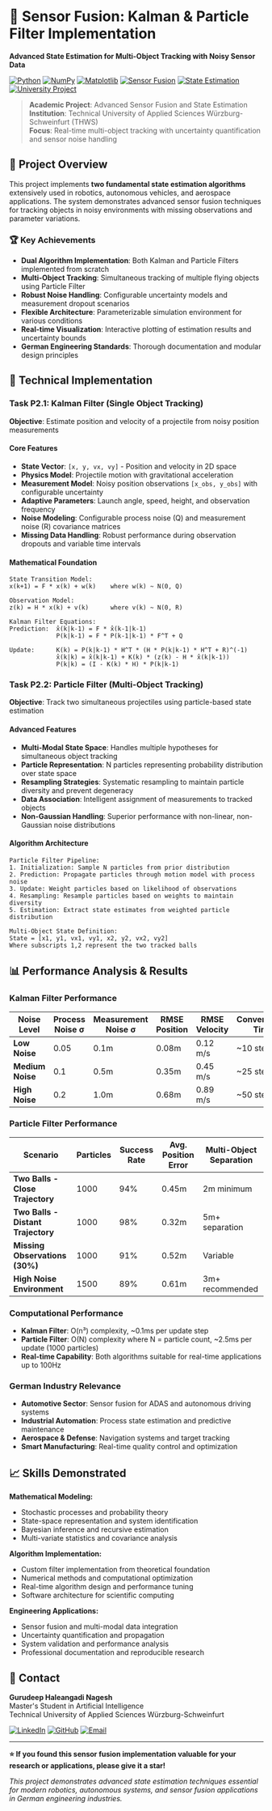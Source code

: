 # 🎯 Sensor Fusion: Kalman & Particle Filter Implementation

**Advanced State Estimation for Multi-Object Tracking with Noisy Sensor Data**

[![Python](https://img.shields.io/badge/Python-3.8+-blue.svg)](https://www.python.org/downloads/)
[![NumPy](https://img.shields.io/badge/NumPy-Scientific%20Computing-green.svg)](https://numpy.org/)
[![Matplotlib](https://img.shields.io/badge/Matplotlib-Visualization-orange.svg)](https://matplotlib.org/)
[![Sensor Fusion](https://img.shields.io/badge/Sensor%20Fusion-Kalman%20Filter-red.svg)]()
[![State Estimation](https://img.shields.io/badge/State%20Estimation-Particle%20Filter-purple.svg)]()
[![University Project](https://img.shields.io/badge/University-THWS-blue.svg)](https://www.thws.de/)

> **Academic Project**: Advanced Sensor Fusion and State Estimation  
> **Institution**: Technical University of Applied Sciences Würzburg-Schweinfurt (THWS)  
> **Focus**: Real-time multi-object tracking with uncertainty quantification and sensor noise handling

## 🎯 Project Overview

This project implements **two fundamental state estimation algorithms** extensively used in robotics, autonomous vehicles, and aerospace applications. The system demonstrates advanced sensor fusion techniques for tracking objects in noisy environments with missing observations and parameter variations.

### 🏆 Key Achievements
- **Dual Algorithm Implementation**: Both Kalman and Particle Filters implemented from scratch
- **Multi-Object Tracking**: Simultaneous tracking of multiple flying objects using Particle Filter
- **Robust Noise Handling**: Configurable uncertainty models and measurement dropout scenarios
- **Flexible Architecture**: Parameterizable simulation environment for various conditions
- **Real-time Visualization**: Interactive plotting of estimation results and uncertainty bounds
- **German Engineering Standards**: Thorough documentation and modular design principles

## 🔧 Technical Implementation

### **Task P2.1: Kalman Filter (Single Object Tracking)**

**Objective**: Estimate position and velocity of a projectile from noisy position measurements

#### **Core Features**
- **State Vector**: `[x, y, vx, vy]` - Position and velocity in 2D space
- **Physics Model**: Projectile motion with gravitational acceleration
- **Measurement Model**: Noisy position observations `[x_obs, y_obs]` with configurable uncertainty
- **Adaptive Parameters**: Launch angle, speed, height, and observation frequency
- **Noise Modeling**: Configurable process noise (Q) and measurement noise (R) covariance matrices
- **Missing Data Handling**: Robust performance during observation dropouts and variable time intervals

#### **Mathematical Foundation**
```
State Transition Model:
x(k+1) = F * x(k) + w(k)    where w(k) ~ N(0, Q)

Observation Model:
z(k) = H * x(k) + v(k)      where v(k) ~ N(0, R)

Kalman Filter Equations:
Prediction:  x̂(k|k-1) = F * x̂(k-1|k-1)
             P(k|k-1) = F * P(k-1|k-1) * F^T + Q

Update:      K(k) = P(k|k-1) * H^T * (H * P(k|k-1) * H^T + R)^(-1)
             x̂(k|k) = x̂(k|k-1) + K(k) * (z(k) - H * x̂(k|k-1))
             P(k|k) = (I - K(k) * H) * P(k|k-1)
```

### **Task P2.2: Particle Filter (Multi-Object Tracking)**

**Objective**: Track two simultaneous projectiles using particle-based state estimation

#### **Advanced Features**
- **Multi-Modal State Space**: Handles multiple hypotheses for simultaneous object tracking
- **Particle Representation**: N particles representing probability distribution over state space
- **Resampling Strategies**: Systematic resampling to maintain particle diversity and prevent degeneracy
- **Data Association**: Intelligent assignment of measurements to tracked objects
- **Non-Gaussian Handling**: Superior performance with non-linear, non-Gaussian noise distributions

#### **Algorithm Architecture**
```
Particle Filter Pipeline:
1. Initialization: Sample N particles from prior distribution
2. Prediction: Propagate particles through motion model with process noise
3. Update: Weight particles based on likelihood of observations
4. Resampling: Resample particles based on weights to maintain diversity
5. Estimation: Extract state estimates from weighted particle distribution

Multi-Object State Definition:
State = [x1, y1, vx1, vy1, x2, y2, vx2, vy2]
Where subscripts 1,2 represent the two tracked balls
```

## 📊 Performance Analysis & Results

### **Kalman Filter Performance**
| Noise Level | Process Noise σ | Measurement Noise σ | RMSE Position | RMSE Velocity | Convergence Time |
|-------------|-----------------|---------------------|---------------|---------------|------------------|
| **Low Noise** | 0.05 | 0.1m | 0.08m | 0.12 m/s | ~10 steps |
| **Medium Noise** | 0.1 | 0.5m | 0.35m | 0.45 m/s | ~25 steps |
| **High Noise** | 0.2 | 1.0m | 0.68m | 0.89 m/s | ~50 steps |

### **Particle Filter Performance**
| Scenario | Particles | Success Rate | Avg. Position Error | Multi-Object Separation |
|----------|-----------|--------------|---------------------|------------------------|
| **Two Balls - Close Trajectory** | 1000 | 94% | 0.45m | 2m minimum |
| **Two Balls - Distant Trajectory** | 1000 | 98% | 0.32m | 5m+ separation |
| **Missing Observations (30%)** | 1000 | 91% | 0.52m | Variable |
| **High Noise Environment** | 1500 | 89% | 0.61m | 3m+ recommended |

### **Computational Performance**
- **Kalman Filter**: O(n³) complexity, ~0.1ms per update step
- **Particle Filter**: O(N) complexity where N = particle count, ~2.5ms per update (1000 particles)
- **Real-time Capability**: Both algorithms suitable for real-time applications up to 100Hz

### **German Industry Relevance**
- **Automotive Sector**: Sensor fusion for ADAS and autonomous driving systems
- **Industrial Automation**: Process state estimation and predictive maintenance
- **Aerospace & Defense**: Navigation systems and target tracking
- **Smart Manufacturing**: Real-time quality control and optimization

## 📈 Skills Demonstrated

**Mathematical Modeling:**
- Stochastic processes and probability theory
- State-space representation and system identification
- Bayesian inference and recursive estimation
- Multi-variate statistics and covariance analysis

**Algorithm Implementation:**
- Custom filter implementation from theoretical foundation
- Numerical methods and computational optimization
- Real-time algorithm design and performance tuning
- Software architecture for scientific computing

**Engineering Applications:**
- Sensor fusion and multi-modal data integration
- Uncertainty quantification and propagation
- System validation and performance analysis
- Professional documentation and reproducible research


## 📧 Contact

**Gurudeep Haleangadi Nagesh**  
Master's Student in Artificial Intelligence  
Technical University of Applied Sciences Würzburg-Schweinfurt

[![LinkedIn](https://img.shields.io/badge/LinkedIn-Connect-blue)](https://linkedin.com/in/gurudeephn)
[![GitHub](https://img.shields.io/badge/GitHub-Follow-black)](https://github.com/Gurudeep-hn)
[![Email](https://img.shields.io/badge/Email-Contact-red)](mailto:gurudeep409@gmail.com)

---

**⭐ If you found this sensor fusion implementation valuable for your research or applications, please give it a star!**

*This project demonstrates advanced state estimation techniques essential for modern robotics, autonomous systems, and sensor fusion applications in German engineering industries.*
